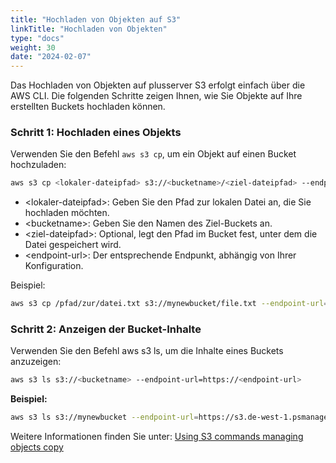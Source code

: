 ```yaml
---
title: "Hochladen von Objekten auf S3"
linkTitle: "Hochladen von Objekten"
type: "docs"
weight: 30
date: "2024-02-07"
---
```


Das Hochladen von Objekten auf plusserver S3 erfolgt einfach über die AWS CLI. Die folgenden Schritte zeigen Ihnen, wie Sie Objekte auf Ihre erstellten Buckets hochladen können.

### Schritt 1: Hochladen eines Objekts

Verwenden Sie den Befehl `aws s3 cp`, um ein Objekt auf einen Bucket hochzuladen:

```bash
aws s3 cp <lokaler-dateipfad> s3://<bucketname>/<ziel-dateipfad> --endpoint-url=https://<endpoint-url>
```

- \<lokaler-dateipfad>: Geben Sie den Pfad zur lokalen Datei an, die Sie hochladen möchten.
- \<bucketname>: Geben Sie den Namen des Ziel-Buckets an.
- \<ziel-dateipfad>: Optional, legt den Pfad im Bucket fest, unter dem die Datei gespeichert wird.
- \<endpoint-url>: Der entsprechende Endpunkt, abhängig von Ihrer Konfiguration.

Beispiel:

```bash
aws s3 cp /pfad/zur/datei.txt s3://mynewbucket/file.txt --endpoint-url=https://s3.de-west-1.psmanaged.com
```

### Schritt 2: Anzeigen der Bucket-Inhalte

Verwenden Sie den Befehl aws s3 ls, um die Inhalte eines Buckets anzuzeigen:

```bash
aws s3 ls s3://<bucketname> --endpoint-url=https://<endpoint-url>
```

**Beispiel:**

```bash
aws s3 ls s3://mynewbucket --endpoint-url=https://s3.de-west-1.psmanaged.com
```

Weitere Informationen finden Sie unter: [Using S3 commands managing objects copy](https://docs.aws.amazon.com/cli/latest/userguide/cli-services-s3-commands.html#using-s3-commands-managing-objects-copy)

